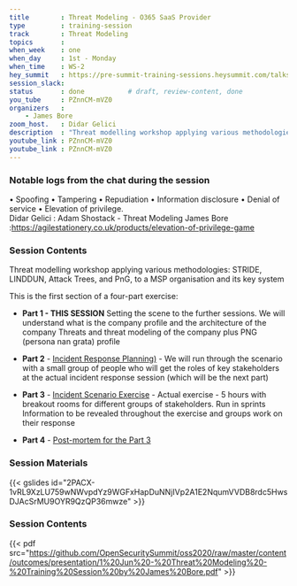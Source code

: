 ```yaml
---
title        : Threat Modeling - O365 SaaS Provider
type         : training-session
track        : Threat Modeling
topics       : 
when_week    : one
when_day     : 1st - Monday
when_time    : WS-2
hey_summit   : https://pre-summit-training-sessions.heysummit.com/talks/threat-modeling/
session_slack:
status       : done           # draft, review-content, done
you_tube     : PZnnCM-mVZ0
organizers   :
    - James Bore
zoom_host.   : Didar Gelici    
description  : "Threat modelling workshop applying various methodologies: STRIDE, LINDDUN, Attack Trees, and PnG, to a MSP organisation and its key systems"
youtube_link : PZnnCM-mVZ0
youtube_link : PZnnCM-mVZ0 
---
```


### Notable logs from the chat during the session
• Spoofing • Tampering • Repudiation • Information disclosure • Denial of service • Elevation of privilege. \
Didar Gelici : Adam Shostack - Threat Modeling
James Bore :https://agilestationery.co.uk/products/elevation-of-privilege-game 

### Session Contents

Threat modelling workshop applying various methodologies: STRIDE, LINDDUN, Attack Trees, and PnG, to a MSP organisation and its key system

This is the first section of a four-part exercise:

- **Part 1 - THIS SESSION**  Setting the scene to the further sessions. We will understand what is the company profile and the architecture of the company Threats and threat modeling of the company plus PNG (persona nan grata) profile

- **Part 2** - [Incident Response Planning)](https://open-security-summit-2020.heysummit.com/talks/incident-response-planning) - We will run through the scenario with a small group of people who will get the roles of key stakeholders at the actual incident response session (which will be the next part)

- **Part 3** - [Incident Scenario Exercise](https://pre-summit-training-sessions.heysummit.com/talks/incident-scenario-exercise) - Actual exercise - 5 hours with breakout rooms for different groups of stakeholders. Run in sprints
Information to be revealed throughout the exercise and groups work on their response

- **Part 4** - [Post-mortem for the Part 3](https://open-security-summit-2020.heysummit.com/talks/post-mortem-of-the-incident-exercise/)



### Session Materials

{{< gslides id="2PACX-1vRL9XzLU759wNWvpdYz9WGFxHapDuNNjIVp2A1E2NqumVVDB8rdc5HwsDJAcSrMU9OYR9QzQP36mwze" >}}

### Session Contents

{{< pdf src="https://github.com/OpenSecuritySummit/oss2020/raw/master/content/outcomes/presentation/1%20Jun%20-%20Threat%20Modeling%20-%20Training%20Session%20by%20James%20Bore.pdf" >}}

